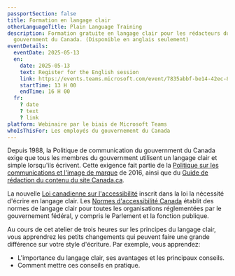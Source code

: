 ```yaml
---
passportSection: false
title: Formation en langage clair
otherLanguageTitle: Plain Language Training
description: Formation gratuite en langage clair pour les rédacteurs du
  gouvernment du Canada. (Disponible en anglais seulement)
eventDetails:
  eventDate: 2025-05-13
  en:
    date: 2025-05-13
    text: Register for the English session
    link: https://events.teams.microsoft.com/event/7835abbf-be14-42ec-838a-fee100f3d6a6@d05bc194-94bf-4ad6-ae2e-1db0f2e38f5e
    startTime: 13 H 00
    endTime: 16 H 00
  fr:
    ? date
    ? text
    ? link
platform: Webinaire par le biais de Microsoft Teams
whoIsThisFor: Les employés du gouvernement du Canada
---
```

Depuis 1988, la Politique de communication du gouvernment du Canada exige que tous les membres du gouvernment utilisent un langage clair et simple lorsqu'ils écrivent. Cette exigence fait partie de la [Politique sur les communications et l'image de marque](https://www.tbs-sct.canada.ca/pol/doc-fra.aspx?id=30683) de 2016, ainsi que du [Guide de rédaction du contenu du site Canada.ca](https://conception.canada.ca/guide-redaction/).

La nouvelle [Loi canadienne sur l'accessibilité](https://laws.justice.gc.ca/fra/lois/a-0.6/page-2.html) inscrit dans la loi la nécessité d'écrire en langage clair. Les [Normes d'accessibilité Canada](https://accessibilite.canada.ca/) établit des normes de langage clair pour toutes les organisations réglementées par le gouvernement fédéral, y compris le Parlement et la fonction publique.

Au cours de cet atelier de trois heures sur les principes du langage clair, vous apprendrez les petits changements qui peuvent faire une grande différence sur votre style d'écriture. Par exemple, vous apprendez:

* L'importance du langage clair, ses avantages et les principaux conseils.
* Comment mettre ces conseils en pratique.
